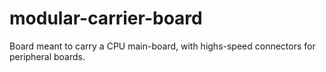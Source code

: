 # modular-carrier-board
Board meant to carry a CPU main-board, with highs-speed connectors for peripheral boards.
